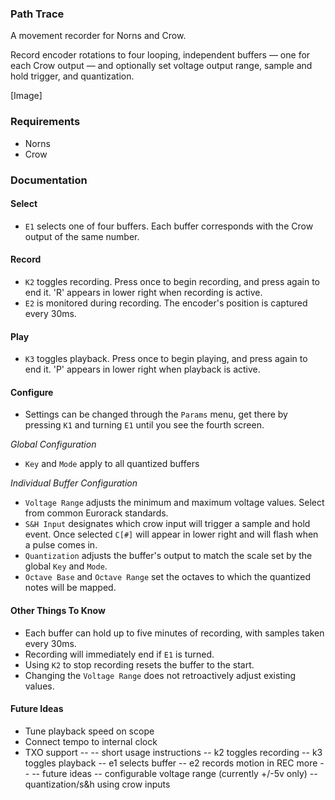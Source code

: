 ### Path Trace

A movement recorder for Norns and Crow. 

Record encoder rotations to four looping, independent buffers — one for each Crow output — and optionally set voltage output range, sample and hold trigger, and quantization.

[Image]

### Requirements
- Norns
- Crow

### Documentation
#### Select
- `E1` selects one of four buffers. Each buffer corresponds with the Crow output of the same number.
#### Record
- `K2` toggles recording. Press once to begin recording, and press again to end it. 'R' appears in lower right when recording is active.
- `E2` is monitored during recording. The encoder's position is captured every 30ms.
#### Play
- `K3` toggles playback. Press once to begin playing, and press again to end it. 'P' appears in lower right when playback is active.
#### Configure
- Settings can be changed through the `Params` menu, get there by pressing `K1` and turning `E1` until you see the fourth screen.

*Global Configuration*
- `Key` and `Mode` apply to all quantized buffers 

*Individual Buffer Configuration*
- `Voltage Range` adjusts the minimum and maximum voltage values. Select from common Eurorack standards.
- `S&H Input` designates which crow input will trigger a sample and hold event. Once selected `C[#]` will appear in lower right and will flash when a pulse comes in.
- `Quantization` adjusts the buffer's output to match the scale set by the global `Key` and `Mode`.
- `Octave Base` and `Octave Range` set the octaves to which the quantized notes will be mapped.

#### Other Things To Know
-  Each buffer can hold up to five minutes of recording, with samples taken every 30ms. 
- Recording will immediately end if `E1` is turned.
- Using `K2` to stop recording resets the buffer to the start.
- Changing the `Voltage Range` does not retroactively adjust existing values.

#### Future Ideas
- Tune playback speed on scope 
- Connect tempo to internal clock
- TXO support
--
-- short usage instructions
-- k2 toggles recording
-- k3 toggles playback
-- e1 selects buffer
-- e2 records motion in REC more
--
-- future ideas
-- configurable voltage range (currently +/-5v only)
-- quantization/s&h using crow inputs